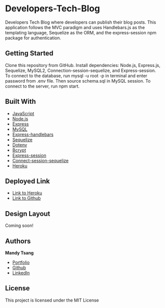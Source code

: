 # Developers-Tech-Blog
Developers Tech Blog where developers can publish their blog posts. This application follows the MVC paradigm and uses Handlebars.js as the templating language, Sequelize as the ORM, and the express-session npm package for authentication. 


## Getting Started
Clone this repository from GitHub. Install dependencies: Node.js, Express.js, Sequelize, MySQL2, Connection-session-sequelize, and Express-session. To connect to the database, run mysql -u root -p in terminal and enter password from .env file. Then source schema.sql in MySQL session. To connect to the server, run npm start. 


## Built With

* [JavaScript](https://developer.mozilla.org/en-US/docs/Web/JavaScript)
* [Node.js](https://nodejs.org/en/)
* [Express](https://expressjs.com)
* [MySQL](https://www.mysql.com)
* [Express-handlebars](https://www.npmjs.com/package/express-handlebars)
* [Sequelize](https://www.npmjs.com/package/sequelize)
* [Dotenv](https://www.npmjs.com/package/dotenv)
* [Bcrypt](https://www.npmjs.com/package/bcrypt)
* [Express-session](https://www.npmjs.com/package/express-session)
* [Connect-session-sequelize](https://www.npmjs.com/package/connect-session-sequelize)
* [Heroku](https://www.heroku.com)


## Deployed Link

* [Link to Heroku ](https://mandyblogapp.herokuapp.com/)
* [Link to Github](https://github.com/MANDYTSANG007/Developers-Tech-Blog)

## Design Layout

Coming soon!


## Authors

**Mandy Tsang** 

- [Portfolio](https://mandytsang007.github.io/new-portfolio/)
- [Github](https://github.com/MANDYTSANG007)
- [LinkedIn](https://www.linkedin.com/in/man-tsang-64308b22a/)


## License

This project is licensed under the MIT License 

